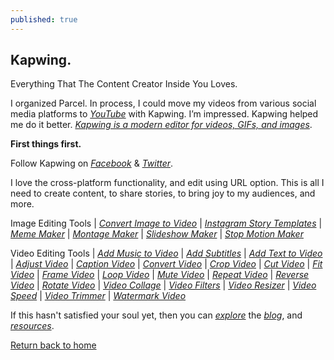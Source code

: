 ```yaml
---
published: true
---
```

## Kapwing.

Everything That The Content Creator Inside You Loves.

I organized Parcel. In process, I could move my videos from various social media platforms to [_YouTube_](https://www.youtube.com/channel/UCQCznCqUhALucLSk6N8ROPA/playlists) with Kapwing. I’m impressed. Kapwing helped me do it better. [_Kapwing is a modern editor for videos, GIFs, and images_](https://kapwing.com/).

**First things first.**

Follow Kapwing on [_Facebook_](https://www.facebook.com/KapwingVideos) & [_Twitter_](https://twitter.com/KapwingApp).

I love the cross-platform functionality, and edit using URL option. This is all I need to create content, to share stories, to bring joy to my audiences, and more.

Image Editing Tools | [_Convert Image to Video_](https://www.kapwing.com/image-to-video) | [_Instagram Story Templates_](https://www.kapwing.com/instagram-story-templates) | [_Meme Maker_](https://www.kapwing.com/meme-maker) | [_Montage Maker_](https://www.kapwing.com/montage) | [_Slideshow Maker_](https://www.kapwing.com/slideshow) | [_Stop Motion Maker_](https://www.kapwing.com/stop-motion)

Video Editing Tools | [_Add Music to Video_](https://www.kapwing.com/add-music-to-video) | [_Add Subtitles_](https://www.kapwing.com/subtitles) | [_Add Text to Video_](https://www.kapwing.com/add-text-to-video) | [_Adjust Video_](https://www.kapwing.com/adjust-video) | [_Caption Video_](https://www.kapwing.com/caption-video) | [_Convert Video_](https://www.kapwing.com/convert-video) | [_Crop Video_](https://www.kapwing.com/crop-video) | [_Cut Video_](https://www.kapwing.com/cut-video) | [_Fit Video_](https://www.kapwing.com/fit-video) | [_Frame Video_](https://www.kapwing.com/frame-video) | [_Loop Video_](https://www.kapwing.com/loop-video) | [_Mute Video_](https://www.kapwing.com/mute-video) | [_Repeat Video_](https://www.kapwing.com/repeat-video) | [_Reverse Video_](https://www.kapwing.com/reverse-video) | [_Rotate Video_](https://www.kapwing.com/rotate) | [_Video Collage_](https://www.kapwing.com/collage) | [_Video Filters_](https://www.kapwing.com/filters) | [_Video Resizer_](https://www.kapwing.com/resize-video) | [_Video Speed_](https://www.kapwing.com/change-video-speed) | [_Video Trimmer_](https://www.kapwing.com/trim-video) | [_Watermark Video_](https://www.kapwing.com/watermark-video)

If this hasn't satisfied your soul yet, then you can [_explore_](https://www.kapwing.com/exploreall) the [_blog_](https://www.kapwing.com/blog), and [_resources_](https://www.kapwing.com/resources).

[Return back to home](https://kvshvl.github.io/index.html)
